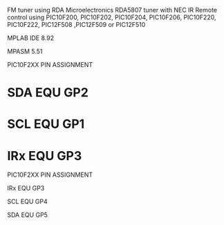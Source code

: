 FM tuner using RDA Microelectronics RDA5807 tuner with NEC IR Remote control  using PIC10F200, PIC10F202, PIC10F204, PIC10F206, PIC10F220, PIC10F222, PIC12F508 ,PIC12F509 or PIC12F510

MPLAB IDE 8.92

MPASM 5.51

PIC10F2XX PIN ASSIGNMENT


SDA        EQU    GP2
=


SCL        EQU    GP1
=

IRx        EQU    GP3    
=
 PIC10F2XX PIN ASSIGNMENT
 
IRx        EQU    GP3

SCL        EQU    GP4

SDA        EQU    GP5



 
